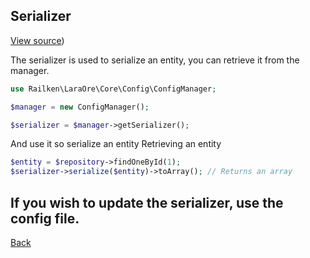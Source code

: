## Serializer

[View source](https://github.com/railken/lara-ore-config/blob/master/src/Config/ConfigSerializer.php))

The serializer is used to serialize an entity, you can retrieve it from the manager.

```php
use Railken\LaraOre\Core\Config\ConfigManager;

$manager = new ConfigManager();

$serializer = $manager->getSerializer();

```

And use it so serialize an entity
Retrieving an entity

```php
$entity = $repository->findOneById(1);
$serializer->serialize($entity)->toArray(); // Returns an array

```

If you wish to update the serializer, use the config file.
---
[Back](index.md)